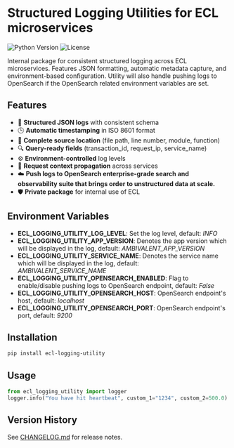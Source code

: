 # Structured Logging Utilities for ECL microservices

![Python Version](https://img.shields.io/badge/python-3.8%2B-blue)
![License](https://img.shields.io/badge/license-Proprietary-lightgrey)

Internal package for consistent structured logging across ECL microservices. Features JSON formatting, automatic metadata capture, and environment-based configuration. Utility will also handle pushing logs to OpenSearch if the OpenSearch related environment variables are set.

## Features

- 📝 **Structured JSON logs** with consistent schema
- 🕒 **Automatic timestamping** in ISO 8601 format
- 📍 **Complete source location** (file path, line number, module, function)
- 🔍 **Query-ready fields** (transaction_id, request_ip, service_name)
- ⚙️ **Environment-controlled** log levels
- 🔗 **Request context propagation** across services
- ☁️ **Push logs to OpenSearch enterprise-grade search and observability suite that brings order to unstructured data at scale.**
- 🛡 **Private package** for internal use of ECL

## Environment Variables
- **ECL_LOGGING_UTILITY_LOG_LEVEL**: Set the log level, default: *INFO*
- **ECL_LOGGING_UTILITY_APP_VERSION**: Denotes the app version which will be displayed in the log, default: *AMBIVALENT_APP_VERSION*
- **ECL_LOGGING_UTILITY_SERVICE_NAME**: Denotes the service name which will be displayed in the log, default: *AMBIVALENT_SERVICE_NAME*
- **ECL_LOGGING_UTILITY_OPENSEARCH_ENABLED**: Flag to enable/disable pushing logs to OpenSearch endpoint, default: *False*
- **ECL_LOGGING_UTILITY_OPENSEARCH_HOST**: OpenSearch endpoint's host, default: *localhost*
- **ECL_LOGGING_UTILITY_OPENSEARCH_PORT**: OpenSearch endpoint's port, default: *9200*

## Installation

```bash
pip install ecl-logging-utility
```

## Usage
```python
from ecl_logging_utility import logger
logger.info("You have hit heartbeat", custom_1="1234", custom_2=500.0)
```

## Version History  
See [CHANGELOG.md](CHANGELOG.md) for release notes.  
